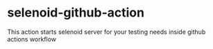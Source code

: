 # selenoid-github-action
This action starts selenoid server for your testing needs inside github actions workflow
